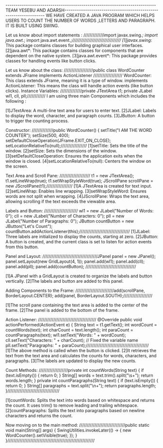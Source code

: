 -----------------------------------------------------------------------------TEAM  YESEBU AND ADARSH--------------------------------------------------------------------
WE  HAVE CREATED A JAVA PROGRAM  WHICH HELPS  USERS TO COUNT THE NUMBER OF WORDS ,LETTERS AND PARAGRAPH.
IT IS  BUILT USING SWING.

Let us know about import statements : 
/////////////import javax.swing.*;
            import java.awt.*;
            import java.awt.event.*;////////////////////////////////
[1]javax.swing*: This package contains classes for building graphical user interfaces.
[2]java.awt*: This package contains classes for components that are dependent on the native system.
[3]java.awt.event*: This package provides classes for handling events like button clicks.

Let us know about the class:
///////////////////public class WordCounter extends JFrame implements ActionListener ///////////////////
WordCounter: This class extends JFrame, meaning it is a type of window.
implements ActionListener: This means the class will handle action events (like button clicks).
Instance Variables:
//////////////private JTextArea t1;
              private JLabel wl1, cll, pll;////////////
I am using three main  Components which  includes the following :

[1]JTextArea: A multi-line text area for users to enter text.
[2]JLabel: Labels to display the word, character, and paragraph counts.
[3]JButton: A button to trigger the counting process.

Constructor:
//////////////public WordCounter() {
        setTitle("I AM THE WORD COUNTER");
        setSize(500, 400);
        setDefaultCloseOperation(JFrame.EXIT_ON_CLOSE);
        setLocationRelativeTo(null);/////////////////
[1]setTitle: Sets the title of the window.
[2]setSize: Sets the dimensions of the window.
[3]setDefaultCloseOperation: Ensures the application exits when the window is closed.
[4]setLocationRelativeTo(null): Centers the window on the screen.

Text Area and Scroll Pane:
////////////////////  t1 = new JTextArea(); 
                  t1.setLineWrap(true);
                  t1.setWrapStyleWord(true);
                  JScrollPane scrollPane = new JScrollPane(t1);/////////////////
[1]A JTextArea is created for text input.
[2]setLineWrap: Enables line wrapping.
[3]setWrapStyleWord: Ensures words are not split when wrapping.
[4]JScrollPane: Wraps the text area, allowing scrolling if the text exceeds the viewable area.

Labels and Button:
////////////////////// wl1 = new JLabel("Number of Words: 0");
        cll = new JLabel("Number of Characters: 0");
        pll = new JLabel("Number of Paragraphs: 0");
        JButton countButton = new JButton("Let's Count");
       countButton.addActionListener(this);/////////////////////////////////
[1]JLabel: Three labels are initialized to display the counts, starting at zero.
[2]JButton: A button is created, and the current class is set to listen for action events from this button.


Panel and Layout:
////////////////////////////////////JPanel panel = new JPanel();
        panel.setLayout(new GridLayout(4, 1));
        panel.add(wl1);
        panel.add(cll);
        panel.add(pll);
        panel.add(countButton); /////////////////////////////////

[1]A JPanel with a GridLayout is created to organize the labels and button vertically.
[2]The labels and button are added to this panel.   
        
Adding Components to the Frame:
/////////////////////////add(scrollPane, BorderLayout.CENTER);
                         add(panel, BorderLayout.SOUTH);///////////////////

[1]The scroll pane containing the text area is added to the center of the frame.
[2]The panel is added to the bottom of the frame.

Action Listener:
////////////////////////////////////// @Override
    public void actionPerformed(ActionEvent e) {
        String text = t1.getText();
        int wordCount = countWords(text);
        int charCount = text.length();
        int paraCount = countParagraphs(text);
        wl1.setText("Words: " + wordCount);
        cll.setText("Characters: " + charCount); // Fixed the variable name
        pll.setText("Paragraphs: " + paraCount);/////////////////////////////////////////
[1]The above  method is called when the button is clicked.
[2]It retrieves the text from the text area and calculates the counts for words, characters, and paragraphs.
[3]The labels are updated to display the new counts.

Count Methods:
///////////////////private int countWords(String text) {
        if (text.isEmpty()) {
            return 0;
        }
        String[] words = text.trim().split("\\s+");
        return words.length;
    }
       private int countParagraphs(String text) {
        if (text.isEmpty()) {
            return 0;
        }
        String[] paragraphs = text.split("\\n+");
        return paragraphs.length;
    }//////////////////////////////////

[1]countWords: Splits the text into words based on whitespace and returns the count. It uses trim() to remove leading and trailing whitespace.
[2]countParagraphs: Splits the text into paragraphs based on newline characters and returns the count.

Now moving on to the main method:
 //////////////////////////////public static void main(String[] args) {
        SwingUtilities.invokeLater(() -> {
            new WordCounter().setVisible(true);
        });
    }
}/////////////////////////////////////////////////////////
